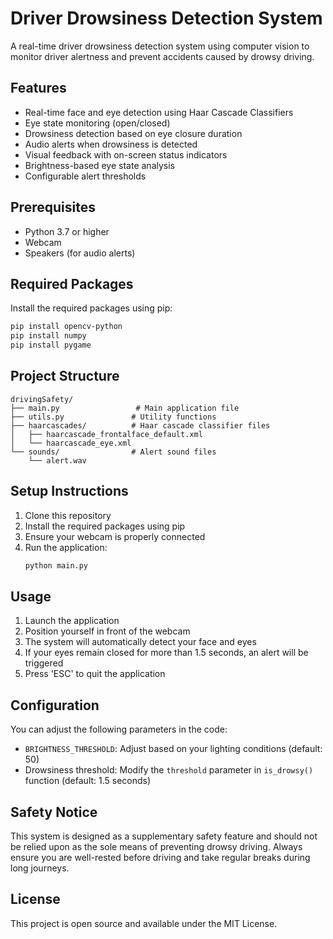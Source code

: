 # Driver Drowsiness Detection System

A real-time driver drowsiness detection system using computer vision to monitor driver alertness and prevent accidents caused by drowsy driving.

## Features

- Real-time face and eye detection using Haar Cascade Classifiers
- Eye state monitoring (open/closed)
- Drowsiness detection based on eye closure duration
- Audio alerts when drowsiness is detected
- Visual feedback with on-screen status indicators
- Brightness-based eye state analysis
- Configurable alert thresholds

## Prerequisites

- Python 3.7 or higher
- Webcam
- Speakers (for audio alerts)

## Required Packages

Install the required packages using pip:

```bash
pip install opencv-python
pip install numpy
pip install pygame
```

## Project Structure

```
drivingSafety/
├── main.py                 # Main application file
├── utils.py               # Utility functions
├── haarcascades/          # Haar cascade classifier files
│   ├── haarcascade_frontalface_default.xml
│   └── haarcascade_eye.xml
└── sounds/                # Alert sound files
    └── alert.wav
```

## Setup Instructions

1. Clone this repository
2. Install the required packages using pip
3. Ensure your webcam is properly connected
4. Run the application:
   ```bash
   python main.py
   ```

## Usage

1. Launch the application
2. Position yourself in front of the webcam
3. The system will automatically detect your face and eyes
4. If your eyes remain closed for more than 1.5 seconds, an alert will be triggered
5. Press 'ESC' to quit the application

## Configuration

You can adjust the following parameters in the code:

- `BRIGHTNESS_THRESHOLD`: Adjust based on your lighting conditions (default: 50)
- Drowsiness threshold: Modify the `threshold` parameter in `is_drowsy()` function (default: 1.5 seconds)

## Safety Notice

This system is designed as a supplementary safety feature and should not be relied upon as the sole means of preventing drowsy driving. Always ensure you are well-rested before driving and take regular breaks during long journeys.

## License

This project is open source and available under the MIT License.

